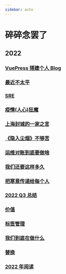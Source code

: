 ```yaml
---
sidebar: auto
---
```


# 碎碎念罢了

## 2022

### [VuePress 搭建个人 Blog](./vuepress.md)

### [最近不太平](./recent.md)

### [SRE](./SRE.md)

### [疫情(人心)狂魔](./covid.md)

### [上海封城的一家之言](./shutdown.md)

### [《隐入尘烟》不够苦](./poor.md)

### [运维对账到底要做啥](./money.md)

### [我们还要这样多久](./guizhou.md)

### [把寒意传递给每个人](./cold.md)

### [2022 Q3 总结](./2022Q3.md)

### [价值](./value.md)

### [标签管理](./label.md)

### [我们到底在做什么](./whatwedo.md)

### [替换](./replace.md)

### [2022 年阅读](./2022_book.md)
